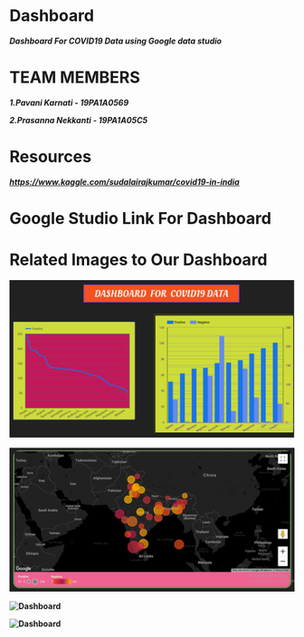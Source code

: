 # Dashboard
<b><i>Dashboard For COVID19 Data using Google data studio</i></b>

# TEAM MEMBERS

<b><i>1.Pavani Karnati - 19PA1A0569
  
  2.Prasanna Nekkanti - 19PA1A05C5 </i><b>

# Resources

<i>https://www.kaggle.com/sudalairajkumar/covid19-in-india</i>

# Google Studio Link For Dashboard

<i></i>

# Related Images to Our Dashboard

![Dashboard](https://github.com/19PA1A0569/Dashboard/blob/main/2021-04-19%20(7).png)

![Dashboard](https://github.com/19PA1A0569/Dashboard/blob/main/2021-04-19%20(4).png)

![Dashboard]()

![Dashboard]()

